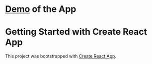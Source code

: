 # [Demo](https://stellular-profiterole-f78d51.netlify.app/) of the App

# Getting Started with Create React App

This project was bootstrapped with [Create React App](https://github.com/facebook/create-react-app).

